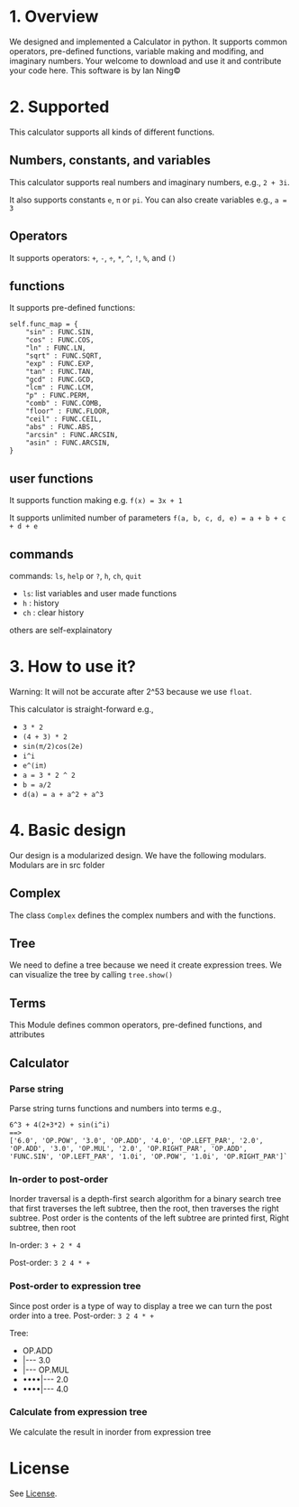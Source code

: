 # 1. Overview
We designed and implemented a Calculator in python. It supports common operators, pre-defined functions, variable making and modifing, and imaginary numbers. Your welcome to download and use it and contribute your code here. This software is by Ian Ning©

# 2. Supported 
This calculator supports all kinds of different functions.
## Numbers, constants, and variables
This calculator supports real numbers and imaginary numbers, e.g., `2 + 3i`. 

It also supports constants `e`, `π` or `pi`. You can also create variables e.g., `a = 3`

## Operators
It supports operators: `+`, `-`, `÷`, `*`, `^`, `!`, `%`, and `()`

## functions
It supports pre-defined functions: 

    self.func_map = {
        "sin" : FUNC.SIN,
        "cos" : FUNC.COS,
        "ln" : FUNC.LN,
        "sqrt" : FUNC.SQRT,
        "exp" : FUNC.EXP,
        "tan" : FUNC.TAN,
        "gcd" : FUNC.GCD,
        "lcm" : FUNC.LCM,
        "p" : FUNC.PERM,
        "comb" : FUNC.COMB,
        "floor" : FUNC.FLOOR,
        "ceil" : FUNC.CEIL,
        "abs" : FUNC.ABS,
        "arcsin" : FUNC.ARCSIN,
        "asin" : FUNC.ARCSIN,
    }

## user functions
It supports function making e.g. `f(x) = 3x + 1`

It supports unlimited number of parameters
`f(a, b, c, d, e) = a + b + c + d + e`

## commands
commands: `ls`, `help` or `?`, `h`, `ch`, `quit`

- `ls`: list variables and user made functions
- `h` : history
- `ch` : clear history

others are self-explainatory

# 3. How to use it?
Warning: It will not be accurate after 2^53 because we use `float`.

This calculator is straight-forward e.g.,
- `3 * 2`
- `(4 + 3) * 2`
- `sin(π/2)cos(2e)`
- `i^i`
- `e^(iπ)`
- `a = 3 * 2 ^ 2`
- `b = a/2`
- `d(a) = a + a^2 + a^3`


# 4. Basic design
Our design is a modularized design. We have the following modulars. Modulars are in src folder

## Complex
The class `Complex` defines the complex numbers and with the functions.

## Tree
We need to define a tree because we need it create expression trees. We can visualize the tree by calling `tree.show()`

## Terms
This Module defines common operators, pre-defined functions, and attributes
## Calculator

### Parse string
Parse string turns functions and numbers into terms e.g.,

    6^3 + 4(2+3*2) + sin(i^i) 
    ==> 
    ['6.0', 'OP.POW', '3.0', 'OP.ADD', '4.0', 'OP.LEFT_PAR', '2.0', 'OP.ADD', '3.0', 'OP.MUL', '2.0', 'OP.RIGHT_PAR', 'OP.ADD', 'FUNC.SIN', 'OP.LEFT_PAR', '1.0i', 'OP.POW', '1.0i', 'OP.RIGHT_PAR']`

### In-order to post-order
Inorder traversal is a depth-first search algorithm for a binary search tree that first traverses the left subtree, then the root, then traverses the right subtree. Post order is the contents of the left subtree are printed first, Right subtree, then root

In-order: `3 + 2 * 4`

Post-order: `3 2 4 * + `

### Post-order to expression tree
Since post order is a type of way to display a tree we can turn the post order into a tree.
Post-order: `3 2 4 * +`

Tree: 
- OP.ADD
- |--- 3.0
- |--- OP.MUL
- ••••|--- 2.0
- ••••|--- 4.0

### Calculate from expression tree
We calculate the result in inorder from expression tree

# License
See [License](https://github.com/ianjunyining/pycal/blob/main/LICENSE).